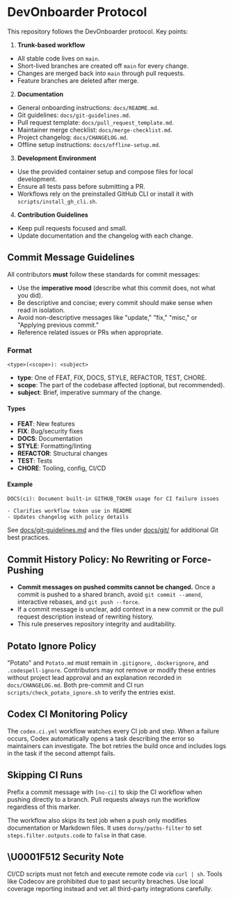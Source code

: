 # DevOnboarder Protocol

This repository follows the DevOnboarder protocol. Key points:

1. **Trunk-based workflow**
- All stable code lives on `main`.
- Short-lived branches are created off `main` for every change.
- Changes are merged back into `main` through pull requests.
- Feature branches are deleted after merge.

2. **Documentation**
- General onboarding instructions: `docs/README.md`.
- Git guidelines: `docs/git-guidelines.md`.
- Pull request template: `docs/pull_request_template.md`.
- Maintainer merge checklist: `docs/merge-checklist.md`.
- Project changelog: `docs/CHANGELOG.md`.
- Offline setup instructions: `docs/offline-setup.md`.

3. **Development Environment**
- Use the provided container setup and compose files for local development.
- Ensure all tests pass before submitting a PR.
 - Workflows rely on the preinstalled GitHub CLI or install it with
   `scripts/install_gh_cli.sh`.

4. **Contribution Guidelines**
- Keep pull requests focused and small.
- Update documentation and the changelog with each change.

## Commit Message Guidelines

All contributors **must** follow these standards for commit messages:

- Use the **imperative mood** (describe what this commit does, not what you did).
- Be descriptive and concise; every commit should make sense when read in isolation.
- Avoid non-descriptive messages like "update," "fix," "misc," or "Applying previous commit."
- Reference related issues or PRs when appropriate.

### Format

```plaintext
<type>(<scope>): <subject>
```

- **type**: One of FEAT, FIX, DOCS, STYLE, REFACTOR, TEST, CHORE.
- **scope**: The part of the codebase affected (optional, but recommended).
- **subject**: Brief, imperative summary of the change.

#### Types

- **FEAT**: New features
- **FIX**: Bug/security fixes
- **DOCS**: Documentation
- **STYLE**: Formatting/linting
- **REFACTOR**: Structural changes
- **TEST**: Tests
- **CHORE**: Tooling, config, CI/CD

#### Example

```plaintext
DOCS(ci): Document built-in GITHUB_TOKEN usage for CI failure issues

- Clarifies workflow token use in README
- Updates changelog with policy details
```

See [docs/git-guidelines.md](./docs/git-guidelines.md) and the files under
[docs/git/](./docs/git/) for additional Git best practices.

## Commit History Policy: No Rewriting or Force-Pushing

- **Commit messages on pushed commits cannot be changed.** Once a commit is
  pushed to a shared branch, avoid `git commit --amend`, interactive rebases,
  and `git push --force`.
- If a commit message is unclear, add context in a new commit or the pull request
  description instead of rewriting history.
- This rule preserves repository integrity and auditability.

## Potato Ignore Policy

"Potato" and `Potato.md` must remain in `.gitignore`, `.dockerignore`, and `.codespell-ignore`.
Contributors may not remove or modify these entries without project lead approval and an
explanation recorded in `docs/CHANGELOG.md`.
Both pre-commit and CI run `scripts/check_potato_ignore.sh` to verify the entries exist.

## Codex CI Monitoring Policy

The `codex.ci.yml` workflow watches every CI job and step. When a failure
occurs, Codex automatically opens a task describing the error so maintainers can
investigate. The bot retries the build once and includes logs in the task if the
second attempt fails.

## Skipping CI Runs

Prefix a commit message with `[no-ci]` to skip the CI workflow when pushing
directly to a branch. Pull requests always run the workflow regardless of this
marker.

The workflow also skips its test job when a push only modifies documentation or
Markdown files. It uses `dorny/paths-filter` to set `steps.filter.outputs.code`
to `false` in that case.

## \U0001F512 Security Note

CI/CD scripts must not fetch and execute remote code via `curl | sh`. Tools like
Codecov are prohibited due to past security breaches. Use local coverage
reporting instead and vet all third-party integrations carefully.

